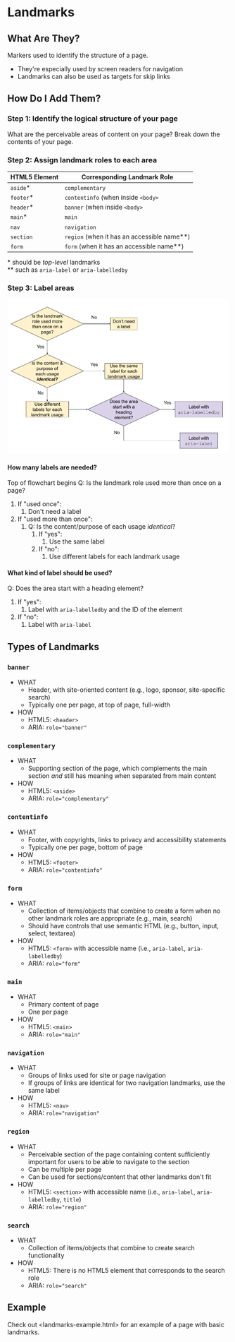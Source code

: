 # Landmarks

## What Are They?

Markers used to identify the structure of a page.

* They're especially used by screen readers for navigation
* Landmarks can also be used as targets for skip links

## How Do I Add Them?

### Step 1: Identify the logical structure of your page

What are the perceivable areas of content on your page? Break down the contents of your page.

### Step 2: Assign landmark roles to each area

| HTML5 Element | Corresponding Landmark Role |
|---|---|
|`aside`* | `complementary` |
| `footer`* | `contentinfo` (when inside `<body>` |
| `header`* | `banner` (when inside `<body>` |
| `main`* | `main` |
| `nav` | `navigation` |
| `section` | `region` (when it has an accessible name**) |
| `form` | `form` (when it has an accessible name**) |

\* should be *top-level* landmarks  
\** such as `aria-label` or `aria-labelledby`

### Step 3: Label areas


![Flowchart of how to label areas. See outline after image.](landmarks-flowchart.png)


#### How many labels are needed?

Top of flowchart begins Q: Is the landmark role used more than once on a page?

1. If "used once":
    1. Don't need a label
1. If "used more than once":
    1. Q: Is the content/purpose of each usage *identical*?
        1. If "yes":
            1. Use the same label
        1. If "no":
            1. Use different labels for each landmark usage
            
#### What kind of label should be used?

Q: Does the area start with a heading element?

1. If "yes":
    1. Label with `aria-labelledby` and the ID of the element
1. If "no":
    1. Label with `aria-label`


## Types of Landmarks

### `banner`
* WHAT
    * Header, with site-oriented content (e.g., logo, sponsor, site-specific search)
    * Typically one per page, at top of page, full-width
* HOW
    * HTML5: `<header>`
    * ARIA: `role="banner"`
    
### `complementary`
* WHAT
    * Supporting section of the page, which complements the main section *and* still has meaning when separated from main content
* HOW
    * HTML5: `<aside>`
    * ARIA: `role="complementary"`
    
### `contentinfo`
* WHAT
    * Footer, with copyrights, links to privacy and accessibility statements
    * Typically one per page, bottom of page
* HOW
    * HTML5: `<footer>`
    * ARIA: `role="contentinfo"`
    
### `form`
* WHAT
    * Collection of items/objects that combine to create a form when no other landmark roles are appropriate (e.g., main, search)
    * Should have controls that use semantic HTML (e.g., button, input, select, textarea)
* HOW
    * HTML5: `<form>` with accessible name (i.e., `aria-label`, `aria-labelledby`)
    * ARIA: `role="form"`
    
### `main`
* WHAT
    * Primary content of page
    * One per page
* HOW
    * HTML5: `<main>`
    * ARIA: `role="main"`
   
### `navigation`
* WHAT
    * Groups of links used for site or page navigation
    * If groups of links are identical for two navigation landmarks, use the same label
* HOW
    * HTML5: `<nav>`
    * ARIA: `role="navigation"`
    
### `region`
* WHAT
    * Perceivable section of the page containing content sufficiently important for users to be able to navigate to the section
    * Can be multiple per page
    * Can be used for sections/content that other landmarks don't fit
* HOW
    * HTML5: `<section>` with accessible name (i.e., `aria-label`, `aria-labelledby`, `title`)
    * ARIA: `role="region"`
    
### `search`
* WHAT
    * Collection of items/objects that combine to create search functionality
* HOW
    * HTML5: There is no HTML5 element that corresponds to the search role
    * ARIA: `role="search"`

## Example

Check out <landmarks-example.html> for an example of a page with basic landmarks.